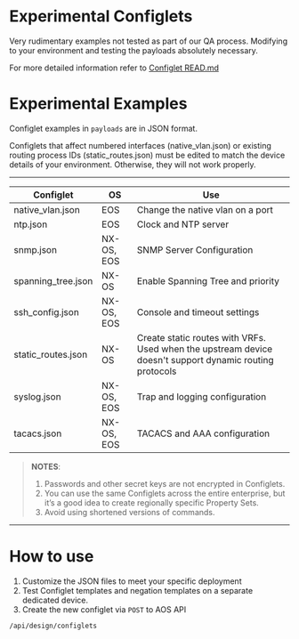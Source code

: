 # Experimental Configlets

Very rudimentary examples not tested as part of our QA process.  Modifying to your environment and testing the payloads absolutely necessary.

For more detailed information refer to [Configlet READ.md](../README.md)


# Experimental Examples
Configlet examples in `payloads` are in JSON format. 

Configlets that affect numbered interfaces (native_vlan.json) or existing routing process IDs (static_routes.json) must be edited to match the device details of your environment.  Otherwise, they will not work properly. 

---

| Configlet          | OS         | Use                                                                                                      |
| ------------------ | ---------- | -------------------------------------------------------------------------------------------------------- |
| native_vlan.json   | EOS        | Change the native vlan on a port                                                                         |
| ntp.json           | EOS        | Clock and NTP server                                                                                     |
| snmp.json          | NX-OS, EOS | SNMP Server Configuration                                                                                |
| spanning_tree.json | NX-OS      | Enable Spanning Tree and priority                                                                        |
| ssh_config.json    | NX-OS, EOS | Console and timeout settings                                                                             |
| static_routes.json | NX-OS      | Create static routes with VRFs.  Used when the upstream device doesn't support dynamic routing protocols |
| syslog.json        | NX-OS, EOS | Trap and logging configuration                                                                           |
| tacacs.json        | NX-OS, EOS | TACACS and AAA configuration                                                                             |


> **NOTES**:
> 1. Passwords and other secret keys are not encrypted in Configlets.
> 2. You can use the same Configlets across the entire enterprise, but it’s a good idea to create regionally specific Property Sets.
> 3. Avoid using shortened versions of commands. 

---

# How to use
1. Customize the JSON files to meet your specific deployment
2. Test Configlet templates and negation templates on a separate dedicated device.
3. Create the new configlet via `POST` to AOS API 
```
/api/design/configlets
```
